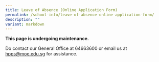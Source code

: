 ```yaml
---
title: Leave of Absence (Online Application Form)
permalink: /school-info/leave-of-absence-online-application-form/
description: ""
variant: markdown
---
```

**This page is undergoing maintenance.**

Do contact our General Office at 64663600 or email us at hpps@moe.edu.sg for assistance.